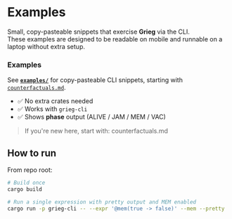 # Examples

Small, copy-pasteable snippets that exercise **Grieg** via the CLI.  
These examples are designed to be readable on mobile and runnable on a laptop without extra setup.


### Examples
See **[`examples/`](examples/)** for copy-pasteable CLI snippets, starting with  
[`counterfactuals.md`](examples/counterfactuals.md).

- ✅ No extra crates needed  
- ✅ Works with `grieg-cli`  
- ✅ Shows **phase** output (ALIVE / JAM / MEM / VAC)  

> If you're new here, start with: counterfactuals.md

## How to run

From repo root:

```bash
# Build once
cargo build

# Run a single expression with pretty output and MEM enabled
cargo run -p grieg-cli -- --expr '@mem(true -> false)' --mem --pretty


